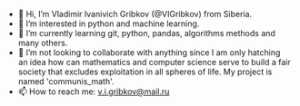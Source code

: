 - 👋 Hi, I’m Vladimir Ivanivich Gribkov (@VIGribkov) from Siberia.
- 👀 I’m interested in python and machine learning.
- 🌱 I’m currently learning git, python, pandas, algorithms methods and many others.
- 💞️ I’m not looking to collaborate with anything since I am only hatching an idea 
how can mathematics and computer science serve to build a fair society 
that excludes exploitation in all spheres of life. My project is named 'communis_math'. 
- 📫 How to reach me: v.i.gribkov@mail.ru

<!---
VIGribkov/VIGribkov is a ✨ special ✨ repository because its `README.md` (this file) appears on your GitHub profile.
You can click the Preview link to take a look at your changes.
--->
